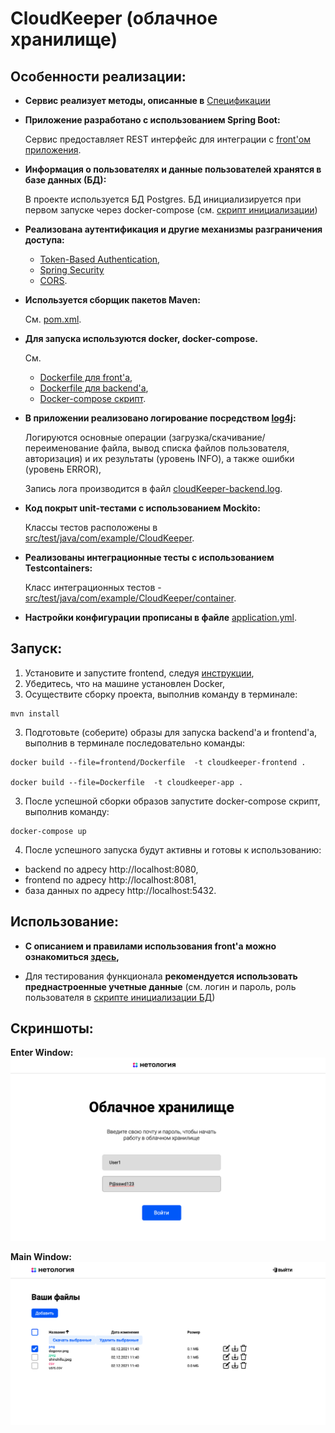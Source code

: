 # CloudKeeper (облачное хранилище)

## Особенности реализации:


- **Сервис реализует методы, описанные в** [Спецификации](CloudServiceSpecification.yaml)


- **Приложение разработано с использованием Spring Boot:**

  Сервис предоставляет REST интерфейс для интеграции с [front'ом приложения](frontend/cloudKeeper-frontend).


- **Информация о пользователях и данные пользователей хранятся в базе данных (БД):**

  В проекте используется БД Postgres. БД инициализируется при первом запуске через docker-compose (см. [скрипт инициализации](db_init/init.sql))


- **Реализована аутентификация и другие механизмы разграничения доступа:**

  - [Token-Based Authentication](src/main/java/com/example/CloudKeeper/security),
  - [Spring Security](src/main/java/com/example/CloudKeeper/config/SecurityConfig.java)
  - [CORS](src/main/java/com/example/CloudKeeper/config/MvcConfig.java).


- **Используется сборщик пакетов Maven:**

  См.  [pom.xml](pom.xml).


- **Для запуска используются docker, docker-compose.**

  См.
    - [Dockerfile для front'a](frontend/Dockerfile),
    - [Dockerfile для backend'a](Dockerfile),
    - [Docker-compose скрипт](docker-compose.yml).


- **В приложении реализовано логирование посредством [log4j](src/main/resources/log4j.properties):**

  Логируются основные операции (загрузка/скачивание/переименование файла, вывод списка файлов пользователя, авторизация) и их результаты (уровень INFO), а также ошибки (уровень ERROR),

  Запись лога производится в файл [cloudKeeper-backend.log](log/cloudKeeper-backend.log).


- **Код покрыт unit-тестами с использованием Mockito:**

  Классы тестов расположены в [src/test/java/com/example/CloudKeeper](src/test/java/com/example/CloudKeeper).


- **Реализованы интеграционные тесты с использованием Testcontainers:**

  Класс интеграционных тестов - [src/test/java/com/example/CloudKeeper/container](src/test/java/com/example/CloudKeeper/container).


- **Настройки конфигурации прописаны в файле** [application.yml](src/main/resources/application.yml).

## Запуск:

1. Установите и запустите frontend, следуя [инструкции](frontend/cloudKeeper-frontend/README.md),
2. Убедитесь, что на машине установлен Docker,
3. Осуществите сборку проекта, выполнив команду в терминале:
```
mvn install
```
3. Подготовьте (соберите) образы для запуска backend'a и frontend'a, выполнив в терминале последовательно команды:
```
docker build --file=frontend/Dockerfile  -t cloudkeeper-frontend .

docker build --file=Dockerfile  -t cloudkeeper-app .
```
3. После успешной сборки образов запустите docker-compose скрипт, выполнив команду:

```
docker-compose up
```
4. После успешного запуска будут активны и готовы к использованию:
- backend по адресу http://localhost:8080,
- frontend по адресу http://localhost:8081,
- база данных по адресу http://localhost:5432.

## Использование:
- **С описанием и правилами использования front'а можно ознакомиться [здесь](frontend/cloudKeeper-frontend/README.md),**

- Для тестирования функционала **рекомендуется использовать преднастроенные учетные данные** (см. логин и пароль, роль пользователя в [скрипте инициализации БД](db_init/init.sql))

## Скриншоты:
<b name="enter">Enter Window:</b>
![Enter window](img/EnterWindow.png)

<b name="enter">Main Window:</b>
![Enter window](img/MainWindow.png)




